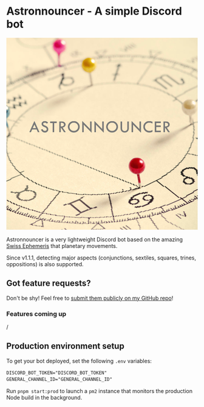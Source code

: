 # Astronnouncer - A simple Discord bot

![Astronnouncer Logo](public/logo.png)

Astronnouncer is a very lightweight Discord bot based on the amazing [Swiss Ephemeris](https://www.astro.com/swisseph/swephinfo_e.htm) that planetary movements.

Since v1.1.1, detecting major aspects (conjunctions, sextiles, squares, trines, oppositions) is also supported.

## Got feature requests?

Don't be shy! Feel free to [submit them publicly on my GitHub repo](https://github.com/sdee3/astronnouncer/issues/new)!

### Features coming up

/

## Production environment setup

To get your bot deployed, set the following `.env` variables:

```txt
DISCORD_BOT_TOKEN="DISCORD_BOT_TOKEN"
GENERAL_CHANNEL_ID="GENERAL_CHANNEL_ID"
```

Run `pnpm start:prod` to launch a `pm2` instance that monitors the production Node build in the background.
